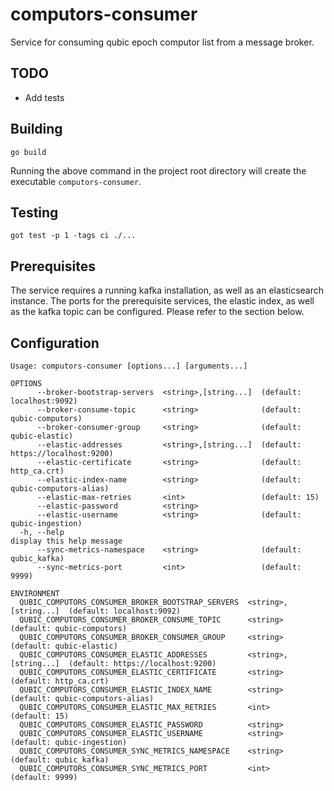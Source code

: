 # computors-consumer
Service for consuming qubic epoch computor list from a message broker.

## TODO
- Add tests

## Building

```shell
go build
```

Running the above command in the project root directory will create the executable `computors-consumer`.

## Testing

```shell
got test -p 1 -tags ci ./...
```

## Prerequisites
The service requires a running kafka installation, as well as an elasticsearch instance.
The ports for the prerequisite services, the elastic index, as well as the kafka topic can be configured. Please refer to the section below.

## Configuration

```
Usage: computors-consumer [options...] [arguments...]

OPTIONS
      --broker-bootstrap-servers  <string>,[string...]  (default: localhost:9092)          
      --broker-consume-topic      <string>              (default: qubic-computors)         
      --broker-consumer-group     <string>              (default: qubic-elastic)           
      --elastic-addresses         <string>,[string...]  (default: https://localhost:9200)  
      --elastic-certificate       <string>              (default: http_ca.crt)             
      --elastic-index-name        <string>              (default: qubic-computors-alias)   
      --elastic-max-retries       <int>                 (default: 15)                      
      --elastic-password          <string>                                                 
      --elastic-username          <string>              (default: qubic-ingestion)         
  -h, --help                                                                               display this help message
      --sync-metrics-namespace    <string>              (default: qubic_kafka)             
      --sync-metrics-port         <int>                 (default: 9999)                    

ENVIRONMENT
  QUBIC_COMPUTORS_CONSUMER_BROKER_BOOTSTRAP_SERVERS  <string>,[string...]  (default: localhost:9092)          
  QUBIC_COMPUTORS_CONSUMER_BROKER_CONSUME_TOPIC      <string>              (default: qubic-computors)         
  QUBIC_COMPUTORS_CONSUMER_BROKER_CONSUMER_GROUP     <string>              (default: qubic-elastic)           
  QUBIC_COMPUTORS_CONSUMER_ELASTIC_ADDRESSES         <string>,[string...]  (default: https://localhost:9200)  
  QUBIC_COMPUTORS_CONSUMER_ELASTIC_CERTIFICATE       <string>              (default: http_ca.crt)             
  QUBIC_COMPUTORS_CONSUMER_ELASTIC_INDEX_NAME        <string>              (default: qubic-computors-alias)   
  QUBIC_COMPUTORS_CONSUMER_ELASTIC_MAX_RETRIES       <int>                 (default: 15)                      
  QUBIC_COMPUTORS_CONSUMER_ELASTIC_PASSWORD          <string>                                                 
  QUBIC_COMPUTORS_CONSUMER_ELASTIC_USERNAME          <string>              (default: qubic-ingestion)         
  QUBIC_COMPUTORS_CONSUMER_SYNC_METRICS_NAMESPACE    <string>              (default: qubic_kafka)             
  QUBIC_COMPUTORS_CONSUMER_SYNC_METRICS_PORT         <int>                 (default: 9999)                    


```